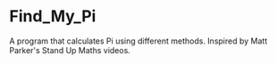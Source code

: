 # Find_My_Pi
A program that calculates Pi using different methods. Inspired by Matt Parker's Stand Up Maths videos.
